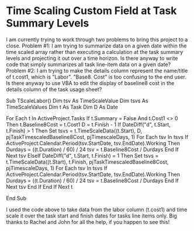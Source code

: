 
# Time Scaling Custom Field at Task Summary Levels


I am currently trying to work through two problems to bring this project to a close. Problem #1: I am trying to summarize data on a given date within the time scaled array rather than executing a calculation at the task summary levels and projecting it out over a time horizon. Is there anyway to write code that simply summarizes all task line-item data on a given date? Problem #2: I am trying to make the details column represent the name/title of t.cost1, which is "Labor". "Base8. Cost" is too confusing to the end user. Is there anyway to use VBA to edit the display of baseline8 cost in the details column of the task usage sheet?

Sub TScaleLabor()
Dim tsv As TimeScaleValue
Dim tsvs As TimeScaleValues
Dim t As Task
Dim D As Date

For Each t In ActiveProject.Tasks
    If t.Summary = False And t.Cost1 <> 0 Then
        t.Baseline8Cost = t.Cost1
        D = t.Finish - 1
        If DateDiff("d", t.Start, t.Finish) > 1 Then
            Set tsvs = t.TimeScaleData((t.Start), D, pjTaskTimescaledBaseline8Cost, pjTimescaleDays, 1)
            For Each tsv In tsvs
                If ActiveProject.Calendar.Period(tsv.StartDate, tsv.EndDate).Working Then
                    Durdays = ((t.Duration) / 60) / 24
                    tsv = t.Baseline8Cost / Durdays
                End If
            Next tsv
        ElseIf DateDiff("d", t.Start, t.Finish) = 1 Then
            Set tsvs = t.TimeScaleData((t.Start), t.Finish, pjTaskTimescaledBaseline8Cost, pjTimescaleDays, 1)
            For Each tsv In tsvs
                If ActiveProject.Calendar.Period(tsv.StartDate, tsv.EndDate).Working Then
                    Durdays = ((t.Duration) / 60) / 24
                    tsv = t.Baseline8Cost / Durdays
                End If
            Next tsv
        End If
    End If
Next t

End Sub


I used the code above to take data from the labor column (t.cost1) and time scale it over the task start and finish dates for tasks line items only. Big thanks to Rachel and John for all the help, if you happen to see this!


        